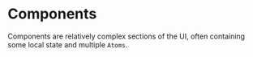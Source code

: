# Components

Components are relatively complex sections of the UI, often containing some local state and multiple `Atoms`.
